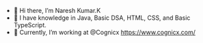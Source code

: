 - 👋 Hi there, I’m Naresh Kumar.K
- 👀 I have knowledge in Java, Basic DSA, HTML, CSS, and Basic TypeScript.
- 🌱 Currently, I’m working at @Cognicx https://www.cognicx.com/


<!---
naresh-cognicx/naresh-cognicx is a ✨ special ✨ repository because its `README.md` (this file) appears on your GitHub profile.
You can click the Preview link to take a look at your changes.
--->
